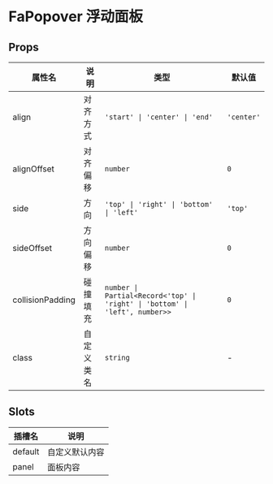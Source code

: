 # FaPopover 浮动面板

## Props

| 属性名           | 说明       | 类型                                                                        | 默认值     |
| ---------------- | ---------- | --------------------------------------------------------------------------- | ---------- |
| align            | 对齐方式   | `'start' \| 'center' \| 'end'`                                              | `'center'` |
| alignOffset      | 对齐偏移   | `number`                                                                    | `0`        |
| side             | 方向       | `'top' \| 'right' \| 'bottom' \| 'left'`                                    | `'top'`    |
| sideOffset       | 方向偏移   | `number`                                                                    | `0`        |
| collisionPadding | 碰撞填充   | `number \| Partial<Record<'top' \| 'right' \| 'bottom' \| 'left', number>>` | `0`        |
| class            | 自定义类名 | `string`                                                                    | -          |

## Slots

| 插槽名  | 说明           |
| ------- | -------------- |
| default | 自定义默认内容 |
| panel   | 面板内容       |
